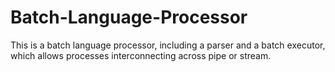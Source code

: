 # Batch-Language-Processor
This is a batch language processor, including a parser and a batch executor, which allows processes interconnecting across pipe or stream.
